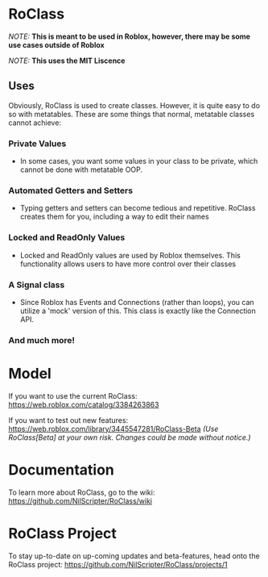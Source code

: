 # RoClass
*NOTE:* **This is meant to be used in Roblox, however, there may be some use cases outside of Roblox**

*NOTE:* **This uses the MIT Liscence**

## Uses
Obviously, RoClass is used to create classes.  However, it is quite easy to do so with metatables.  These are some things
that normal, metatable classes cannot achieve:

### Private Values
   - In some cases, you want some values in your class to be private, which cannot be done with metatable OOP.
### Automated Getters and Setters
   - Typing getters and setters can become tedious and repetitive.  RoClass creates them for you, including a way to edit their names
### Locked and ReadOnly Values
   - Locked and ReadOnly values are used by Roblox themselves.  This functionality allows users to have more control over their classes
### A Signal class
   - Since Roblox has Events and Connections (rather than loops), you can utilize a 'mock' version of this. This class is exactly like the Connection API.

### And much more!

# Model
If you want to use the current RoClass:
https://web.roblox.com/catalog/3384263863

If you want to test out new features:
https://web.roblox.com/library/3445547281/RoClass-Beta
*(Use RoClass[Beta] at your own risk. Changes could be made without notice.)*

# Documentation
To learn more about RoClass, go to the wiki: https://github.com/NilScripter/RoClass/wiki

# RoClass Project
To stay up-to-date on up-coming updates and beta-features, head onto the RoClass project: https://github.com/NilScripter/RoClass/projects/1
